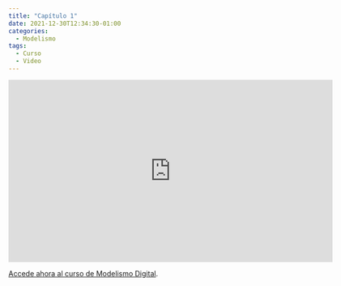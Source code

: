 ```yaml
---
title: "Capítulo 1"
date: 2021-12-30T12:34:30-01:00
categories:
  - Modelismo
tags:
  - Curso
  - Video
---
```


<script src="//chapters.js"></script>
<script>
  setChapter(1);
</script>
<span id="chapterTitle"></span>            
<div id=chapterDescription></div>
<iframe id="chapterSrc" src="https://player.vimeo.com/video/655858613?h=656ceb1cad&title=0&byline=0&portrait=0" width="640" height="360" frameborder="0" allow="autoplay; fullscreen; picture-in-picture" allowfullscreen></iframe>

[Accede ahora al curso de Modelismo Digital](//ModelismoDigital.com).
